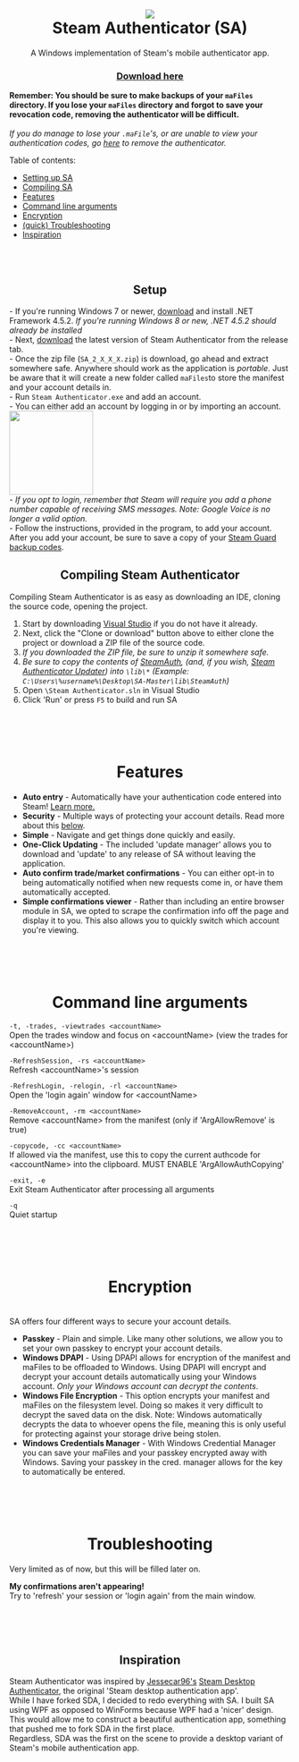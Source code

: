 <h1 align="center">
  <img  src="https://i.imgur.com/nXqMgeU.gif"/>
  <br/>
  Steam Authenticator (SA)
</h1>

<p align="center">
  A Windows implementation of Steam's mobile authenticator app.
</p>
<h3 align="center">
  <a href="https://github.com/watsuprico/SteamDesktopAuthenticator/releases/latest">Download here</a>
</h3>

<!-- Disclaimers-->
<p>
  <b>Remember: You should be sure to make backups of your <code>maFiles</code> directory. If you lose your <code>maFiles</code> directory and forgot to save your revocation code, removing the authenticator will be difficult.</b>
  <br/>
  <br/>
  <i>If you do manage to lose your <code>.maFile</code>'s, or are unable to view your authentication codes, go <a href="https://store.steampowered.com/twofactor/manage">here</a> to remove the authenticator.</i>
</p>

<p>
  Table of contents:
  <br/>
  <ul>
    <li>
      <a href="#setup">Setting up SA</a>
    </li>
    <li>
      <a href="#build">Compiling SA</a>
    </li>
    <li>
      <a href="#features">Features</a>
    </li>
    <li>
      <a href="#startupargs">Command line arguments</a>
    </li>
    <li>
      <a href="#encryption">Encryption</a>
    </li>
    <li>
      <a href="#troubleshooting">(quick) Troubleshooting</a>
    </li>
    <li>
      <a href="#inspiration">Inspiration</a>
    </li>
  </ul>
</p>
<br/><br/>
<a id="setup"/>
<h2 align="center">
  Setup
</h2>
<p>
  - If you're running Windows 7 or newer, <a href="http://go.microsoft.com/fwlink/?LinkId=397707">download</a> and install .NET Framework 4.5.2. <i>If you're running Windows 8 or new, .NET 4.5.2 should already be installed</i>
  <br/>
  - Next, <a href="https://github.com/watsuprico/SteamAuthenticator/releases/latest">download</a> the latest version of Steam Authenticator from the release tab.
  <br/>
  - Once the zip file (<code>SA_2_X_X_X.zip</code>) is download, go ahead and extract somewhere safe. Anywhere should work as the application is <i>portable</i>. Just be aware that it will create a new folder called <code>maFiles</code>to store the manifest and your account details in.
  <br/>
  - Run <code>Steam Authenticator.exe</code> and add an account.
  <br/>
  - You can either add an account by logging in or by importing an account.
  <br/>
  <img src="https://i.imgur.com/tR3RWRi.png" height="150"/>
  <br/>
  - <i>If you opt to login, remember that Steam will require you add a phone number capable of receiving SMS messages. Note: Google Voice is no longer a valid option.</i>
  <br/>
  - Follow the instructions, provided in the program, to add your account.
  <br/>
  After you add your account, be sure to save a copy of your <a href="https://store.steampowered.com/twofactor/manage">Steam Guard backup codes</a>.
</p>



<a id="build"/>
<h2 align="center">
  Compiling Steam Authenticator
</h2>
<p>
  Compiling Steam Authenticator is as easy as downloading an IDE, cloning the source code, opening the project.
  <br/>
  <ol>
    <li>Start by downloading <a href="https://visualstudio.microsoft.com/downloads/">Visual Studio</a> if you do not have it already.</li>
    <li>Next, click the "Clone or download" button above to either clone the project or download a ZIP file of the source code.</li>
    <li><i>If you downloaded the ZIP file, be sure to unzip it somewhere safe.</i></li>
    <li><i>Be sure to copy the contents of <a href="https://github.com/watsuprico/SteamAuth/archive/master.zip">SteamAuth</a>, (and, if you wish, <a href="https://github.com/watsuprico/SteamAuthenticatorUpdater/archive/master.zip">Steam Authenticator Updater</a>) into <code>\lib\*</code> (Example: <code>C:\Users\%username%\Desktop\SA-Master\lib\SteamAuth</code>)</i></li>
    <li>Open <code>\Steam Authenticator.sln</code> in Visual Studio</li>
    <li>Click 'Run' or press <code>F5</code> to build and run SA</li>  
  </ol>
</p>

<br/><br/><br/>


<a id="features"/>
<h1 align="center">
  Features
</h1>

<ul>
  <li>
    <b>Auto entry</b>
    - Automatically have your authentication code entered into Steam! <a target="_blank" href="http://www.codynewberry.com/SteamAuthenticator.html#features11-10">Learn more.</a>
  </li>
  <li>
    <b>Security</b>
    - Multiple ways of protecting your account details. Read more about this <a href="#encryption">below</a>.
  </li>
  <li>
    <b>Simple</b>
    - Navigate and get things done quickly and easily.
  </li>
  <li>
    <b>One-Click Updating</b>
    - The included 'update manager' allows you to download and 'update' to any release of SA without leaving the application.
  </li>
  <li>
    <b>Auto confirm trade/market confirmations</b>
    - You can either opt-in to being automatically notified when new requests come in, or have them automatically accepted.
  </li>
  <li>
    <b>Simple confirmations viewer</b>
    - Rather than including an entire browser module in SA, we opted to scrape the confirmation info off the page and display it to you. This also allows you to quickly switch which account you're viewing.
  </li>
</ul>

<br/><br/><br/>


<a id="startupargs"/>
<h1 align="center">
  Command line arguments
</h1>

<code>-t, -trades, -viewtrades &lt;accountName&gt;</code>
<br/>
  Open the trades window and focus on &lt;accountName&gt; (view the trades for &lt;accountName&gt;)
<br/>

<code>-RefreshSession, -rs &lt;accountName&gt;</code>
<br/>
  Refresh &lt;accountName&gt;'s session
<br/>

<code>-RefreshLogin, -relogin, -rl &lt;accountName&gt;</code>
<br/>
  Open the 'login again' window for &lt;accountName&gt;
<br/>

<code>-RemoveAccount, -rm &lt;accountName&gt;</code>
<br/>
  Remove &lt;accountName&gt; from the manifest (only if 'ArgAllowRemove' is true)
<br/>

<code>-copycode, -cc &lt;accountName&gt;</code>
<br/>
  If allowed via the manifest, use this to copy the current authcode for &lt;accountName&gt; into the clipboard. MUST ENABLE 'ArgAllowAuthCopying'
<br/>

<code>-exit, -e</code>
<br/>
  Exit Steam Authenticator after processing all arguments
<br/>

<code>-q</code>
<br/>
  Quiet startup


<br/><br/><br/>


<a id="encryption"/>
<h1 align="center">
  Encryption
</h1>
<br/>
SA offers four different ways to secure your account details.
<br/>
<ul>
  <li>
    <b>Passkey</b>
    - Plain and simple. Like many other solutions, we allow you to set your own passkey to encrypt your account details.
  </li>
  <li>
    <b>Windows DPAPI</b>
    - Using DPAPI allows for encryption of the manifest and maFiles to be offloaded to Windows. Using DPAPI will encrypt and decrypt your account details automatically using your Windows account. <i>Only your Windows account can decrypt the contents</i>.
  </li>
  <li>
    <b>Windows File Encryption</b>
    - This option encrypts your manifest and maFiles on the filesystem level. Doing so makes it very difficult to decrypt the saved data on the disk. Note: Windows automatically decrypts the data to whoever opens the file, meaning this is only useful for protecting against your storage drive being stolen.
  </li>
  <li>
    <b>Windows Credentials Manager</b>
    - With Windows Credential Manager you can save your maFiles and your passkey encrypted away with Windows. Saving your passkey in the cred. manager allows for the key to automatically be entered.
  </li>
</ul>

<br/><br/><br/>


<a id="troubleshooting"/>
<h1 align="center">
  Troubleshooting
</h1>
<p>Very limited as of now, but this will be filled later on.</p>
<p><b>My confirmations aren't appearing!</b><br/>Try to 'refresh' your session or 'login again' from the main window.</p>


<br/><br/><br/>


<a id="inspiration"/>
<h2 align="center">
  Inspiration
</h2>
<p>
  Steam Authenticator was inspired by <a href="https://github.com/Jessecar96/">Jessecar96's</a> <a href="https://github.com/Jessecar96/SteamDesktopAuthenticator">Steam Desktop Authenticator</a>, the original 'Steam desktop authentication app'.
  <br/>
  While I have forked SDA, I decided to redo everything with SA. I built SA using WPF as opposed to WinForms because WPF had a 'nicer' design. This would allow me to construct a beautiful authentication app, something that pushed me to fork SDA in the first place.
  <br/>
  Regardless, SDA was the first on the scene to provide a desktop variant of Steam's mobile authentication app.
</p>

